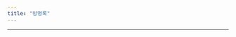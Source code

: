 ```yaml
---
title: "방명록"
---
```



---
<div id="cusdis_thread"
  data-host="https://cusdis.com"
  data-app-id="df4997e9-dcec-4670-b43a-e5a7625238d7"
  data-page-id="guestbook"
  data-page-url="{{ .Permalink }}"
  data-page-title="Guestbook"
></div>
<script async defer src="https://cusdis.com/js/cusdis.es.js"
></script>